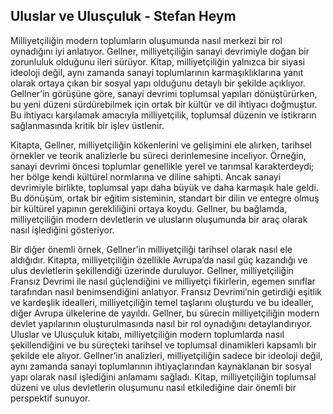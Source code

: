 ## Uluslar ve Ulusçuluk - Stefan Heym

Milliyetçiliğin modern toplumların oluşumunda nasıl merkezi bir rol oynadığını iyi anlatıyor. Gellner, milliyetçiliğin sanayi devrimiyle doğan bir zorunluluk olduğunu ileri sürüyor. Kitap, milliyetçiliğin yalnızca bir siyasi ideoloji değil, aynı zamanda sanayi toplumlarının karmaşıklıklarına yanıt olarak ortaya çıkan bir sosyal yapı olduğunu detaylı bir şekilde açıklıyor. Gellner’in görüşüne göre, sanayi devrimi toplumsal yapıları dönüştürürken, bu yeni düzeni sürdürebilmek için ortak bir kültür ve dil ihtiyacı doğmuştur. Bu ihtiyacı karşılamak amacıyla milliyetçilik, toplumsal düzenin ve istikrarın sağlanmasında kritik bir işlev üstlenir.

Kitapta, Gellner, milliyetçiliğin kökenlerini ve gelişimini ele alırken, tarihsel örnekler ve teorik analizlerle bu süreci derinlemesine inceliyor. Örneğin, sanayi devrimi öncesi toplumlar genellikle yerel ve tarımsal karakterdeydi; her bölge kendi kültürel normlarına ve diline sahipti. Ancak sanayi devrimiyle birlikte, toplumsal yapı daha büyük ve daha karmaşık hale geldi. Bu dönüşüm, ortak bir eğitim sisteminin, standart bir dilin ve entegre olmuş bir kültürel yapının gerekliliğini ortaya koydu. Gellner, bu bağlamda, milliyetçiliğin modern devletlerin ve ulusların oluşumunda bir araç olarak nasıl işlediğini gösteriyor.

Bir diğer önemli örnek, Gellner’in milliyetçiliği tarihsel olarak nasıl ele aldığıdır. Kitapta, milliyetçiliğin özellikle Avrupa’da nasıl güç kazandığı ve ulus devletlerin şekillendiği üzerinde duruluyor. Gellner, milliyetçiliğin Fransız Devrimi ile nasıl güçlendiğini ve milliyetçi fikirlerin, egemen sınıflar tarafından nasıl benimsendiğini anlatıyor. Fransız Devrimi’nin getirdiği eşitlik ve kardeşlik idealleri, milliyetçiliğin temel taşlarını oluşturdu ve bu idealler, diğer Avrupa ülkelerine de yayıldı. Gellner, bu sürecin milliyetçiliğin modern devlet yapılarının oluşturulmasında nasıl bir rol oynadığını detaylandırıyor. Uluslar ve Ulusçuluk kitabı, milliyetçiliğin modern toplumlarda nasıl şekillendiğini ve bu süreçteki tarihsel ve toplumsal dinamikleri kapsamlı bir şekilde ele alıyor. Gellner’in analizleri, milliyetçiliğin sadece bir ideoloji değil, aynı zamanda sanayi toplumlarının ihtiyaçlarından kaynaklanan bir sosyal yapı olarak nasıl işlediğini anlamamı sağladı. Kitap, milliyetçiliğin toplumsal düzeni ve ulus devletlerin oluşumunu nasıl etkilediğine dair önemli bir perspektif sunuyor.